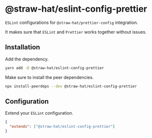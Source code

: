 # @straw-hat/eslint-config-prettier

`ESLint` configurations for `@straw-hat/prettier-config` integration.

It makes sure that `ESLint` and `Prettier` works together without issues.

## Installation

Add the dependency.

```sh
yarn add -D @straw-hat/eslint-config-prettier
```

Make sure to install the peer dependencies.

```sh
npx install-peerdeps --dev @straw-hat/eslint-config-prettier
```

## Configuration

Extend your `ESLint` configuration.

```json
{
  "extends": ["@straw-hat/eslint-config-prettier"]
}
```
